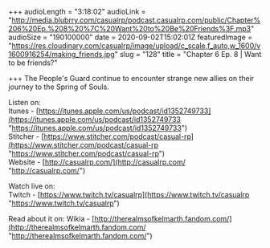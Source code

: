 +++
audioLength = "3:18:02"
audioLink = "http://media.blubrry.com/casualrp/podcast.casualrp.com/public/Chapter%206%20Ep.%208%20%7C%20Want%20to%20Be%20Friends%3F.mp3"
audioSize = "190100000"
date = 2020-09-02T15:02:01Z
featuredImage = "https://res.cloudinary.com/casualrp/image/upload/c_scale,f_auto,w_1600/v1600916254/making_friends.jpg"
slug = "128"
title = "Chapter 6 Ep. 8 | Want to be friends?"

+++
The People's Guard continue to encounter strange new allies on their journey to the Spring of Souls. 

Listen on:  
Itunes - [https://itunes.apple.com/us/podcast/id1352749733](https://itunes.apple.com/us/podcast/id1352749733 "https://itunes.apple.com/us/podcast/id1352749733")  
Stitcher - [https://www.stitcher.com/podcast/casual-rp](https://www.stitcher.com/podcast/casual-rp "https://www.stitcher.com/podcast/casual-rp")  
Website - [http://casualrp.com/](http://casualrp.com/ "http://casualrp.com/")

Watch live on:  
Twitch - [https://www.twitch.tv/casualrp](https://www.twitch.tv/casualrp "https://www.twitch.tv/casualrp")

Read about it on: Wikia - [http://therealmsofkelmarth.fandom.com/](http://therealmsofkelmarth.fandom.com/ "http://therealmsofkelmarth.fandom.com/")